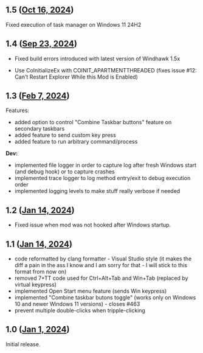 ## 1.5 ([Oct 16, 2024](https://github.com/ramensoftware/windhawk-mods/blob/782cbb3c7437ab8bd2f8be553357c49effa01044/mods/taskbar-empty-space-clicks.wh.cpp))

Fixed execution of task manager on Windows 11 24H2

## 1.4 ([Sep 23, 2024](https://github.com/ramensoftware/windhawk-mods/blob/24a59b390771c24436afc2ef3b64c145f8547082/mods/taskbar-empty-space-clicks.wh.cpp))

* Fixed build errors introduced with latest version of Windhawk 1.5x

* Use CoInitializeEx with COINIT_APARTMENTTHREADED (fixes issue #12: Can't Restart Explorer While this Mod is Enabled)

## 1.3 ([Feb 7, 2024](https://github.com/ramensoftware/windhawk-mods/blob/7cf96eb29f7166f2587624eac5241b4eeb4a0016/mods/taskbar-empty-space-clicks.wh.cpp))

Features:
- added option to control "Combine Taskbar buttons" feature on secondary taskbars
- added feature to send custom key press
- added feature to run arbitrary command/process

**Dev:**
- implemented file logger in order to capture log after fresh Windows start (and debug hook) or to capture crashes
- implemented trace logger to log method entry/exit to debug execution order  
- implemented logging levels to make stuff really verbose if needed

## 1.2 ([Jan 14, 2024](https://github.com/ramensoftware/windhawk-mods/blob/a61b96c8ecb6a86ce4c3af434ab3bade823b67a2/mods/taskbar-empty-space-clicks.wh.cpp))

* Fixed issue when mod was not hooked after Windows startup.

## 1.1 ([Jan 14, 2024](https://github.com/ramensoftware/windhawk-mods/blob/cc8981928018153636f20dfdef7ac8dacf5571e5/mods/taskbar-empty-space-clicks.wh.cpp))

- code reformatted by clang formatter - Visual Studio style (it makes the diff a pain in the ass I know and I am sorry for that - I will stick to this format from now on)
- removed 7+TT code used for Ctrl+Alt+Tab and Win+Tab (replaced by virtual keypress)
- implemented Open Start menu feature (sends Win keypress)
- implemented "Combine taskbar butons toggle" (works only on Windows 10 and newer Windows 11 versions) - closes #463
- prevent multiple double-clicks when tripple-clicking

## 1.0 ([Jan 1, 2024](https://github.com/ramensoftware/windhawk-mods/blob/46472b5d13df20650591a0456fd464daab9552a2/mods/taskbar-empty-space-clicks.wh.cpp))

Initial release.
